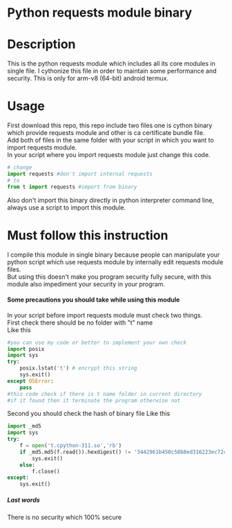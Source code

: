 # Python requests module binary

# Description

This is the python requests module which includes all its core modules in single file.
I cythonize this file in order to maintain some performance and security.
This is only for arm-v8 (64-bit) android termux.

# Usage

First download this repo, this repo include two files one is cython binary which provide requests module and other is ca certificate bundle file.  
Add both of files in the same folder with your script in which you want to import requests module.  
In your script where you import requests module just change this code.  

```python
# change
import requests #don't import internal requests
# to
from t import requests #import from binary
```
Also don't import this binary directly in python interpreter command line, always use a script to import this module.

# Must follow this instruction

I compile this module in single binary because people can manipulate your python script which use requests module by internally edit requests module files.  
But using this doesn't make you program security fully secure, with this module also impediment your security in your program.  
  
#### Some precautions you should take while using this module

In your script before import requests module must check two things.  
First check there should be no folder with "t" name  
Like this
```python
#you can use my code or better to implement your own check
import posix
import sys
try:
    posix.lstat('t') # encrypt this string
    sys.exit()
except OSError:
    pass
#this code check if there is t name folder in current directory
#if it found then it terminate the program otherwise not
```
Second you should check the hash of binary file
Like this
```python
import _md5
import sys
try:
    f = open('t.cpython-311.so','rb')
    if _md5.md5(f.read()).hexdigest() != '3442961b450c58b8ed316223ec72ce0b': #encrypt file name and hash strings
        sys.exit()
    else:
        f.close()
except:
    sys.exit()
```
##### Last words
There is no security which 100% secure
